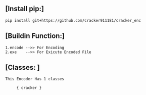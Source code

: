 ## [Install pip:]

	pip install git+https://github.com/cracker911181/cracker_enc


## [Buildin Function:]
	
	1.encode -->> For Encoding
	2.exe    -->> For Exicute Encoded File

	
## [Classes: ]

	This Encoder Has 1 classes
	     
 	     { cracker }
